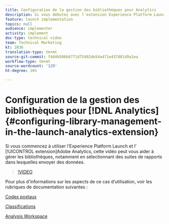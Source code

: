 ```yaml
---
title: Configuration de la gestion des bibliothèques pour Analytics
description: Si vous débutez avec l'extension Experience Platform Launch pour Adobe Analytics, cette vidéo peut vous aider à gérer la bibliothèque de la configuration, y compris en sélectionnant les suites de rapports dans lesquelles vous souhaitez envoyer des données.
feature: launch implementation
topics: null
audience: implementer
activity: implement
doc-type: technical video
team: Technical Marketing
kt: 2836
translation-type: tm+mt
source-git-commit: f4d4b506b6771d75402de54a471e437d81d9a1ea
workflow-type: tm+mt
source-wordcount: '129'
ht-degree: 16%

---
```



# Configuration de la gestion des  bibliothèques pour [!DNL Analytics] {#configuring-library-management-in-the-launch-analytics-extension}

Si vous commencez à utiliser l’Experience Platform Launch et l’ [!UICONTROL extension]Adobe Analytics, cette vidéo peut vous aider à gérer les bibliothèques, notamment en sélectionnant des suites  de rapports dans lesquelles envoyer des données.

>[!VIDEO](https://video.tv.adobe.com/v/27092/?quality=12)

Pour plus d’informations sur les aspects de ce cas d’utilisation, voir les rubriques de documentation suivantes :

[Codes postaux](https://docs.adobe.com/help/en/analytics/components/variables/dimensions-reports/reports-zip.html)

[Classifications](https://docs.adobe.com/content/help/fr-FR/analytics/components/classifications/c-classifications.html)

[Analysis Workspace](https://docs.adobe.com/content/help/fr-FR/analytics/analyze/analysis-workspace/home.html)
